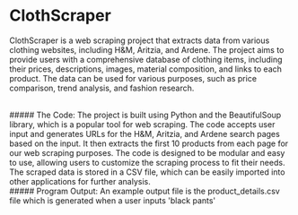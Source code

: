 # ClothScraper


ClothScraper is a web scraping project that extracts data from various clothing websites, including H&M, Aritzia, and Ardene. 
The project aims to provide users with a comprehensive database of clothing items, including their prices, descriptions, images, material composition, and links to each product.
The data can be used for various purposes, such as price comparison, trend analysis, and fashion research.

<br/> 
##### The Code:
The project is built using Python and the BeautifulSoup library, which is a popular tool for web scraping. The code accepts user input and generates URLs for the H&M, Aritzia, and Ardene search pages based on the input. It then extracts the first 10 products from each page for our web scraping purposes.
The code is designed to be modular and easy to use, allowing users to customize the scraping process to fit their needs. The scraped data is stored in a CSV file,
which can be easily imported into other applications for further analysis.


<br/> 
##### Program Output:
An example output file is the product_details.csv file which is generated when a user inputs 'black pants'
